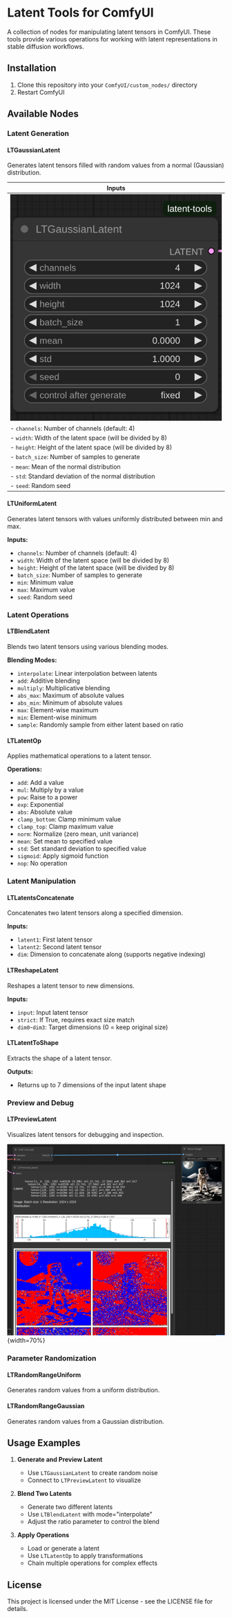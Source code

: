 # Latent Tools for ComfyUI

A collection of nodes for manipulating latent tensors in ComfyUI. These tools provide various operations for working with latent representations in stable diffusion workflows.

## Installation

1. Clone this repository into your `ComfyUI/custom_nodes/` directory
2. Restart ComfyUI

## Available Nodes

### Latent Generation

#### LTGaussianLatent

Generates latent tensors filled with random values from a normal (Gaussian) distribution.

| **Inputs** |
|------------|
| ![Gaussian Latent Node](assets/GaussianLatent.png) |
| - `channels`: Number of channels (default: 4) |
| - `width`: Width of the latent space (will be divided by 8) |
| - `height`: Height of the latent space (will be divided by 8) |
| - `batch_size`: Number of samples to generate |
| - `mean`: Mean of the normal distribution |
| - `std`: Standard deviation of the normal distribution |
| - `seed`: Random seed |

#### LTUniformLatent
Generates latent tensors with values uniformly distributed between min and max.

**Inputs:**
- `channels`: Number of channels (default: 4)
- `width`: Width of the latent space (will be divided by 8)
- `height`: Height of the latent space (will be divided by 8)
- `batch_size`: Number of samples to generate
- `min`: Minimum value
- `max`: Maximum value
- `seed`: Random seed

### Latent Operations

#### LTBlendLatent
Blends two latent tensors using various blending modes.

**Blending Modes:**
- `interpolate`: Linear interpolation between latents
- `add`: Additive blending
- `multiply`: Multiplicative blending
- `abs_max`: Maximum of absolute values
- `abs_min`: Minimum of absolute values
- `max`: Element-wise maximum
- `min`: Element-wise minimum
- `sample`: Randomly sample from either latent based on ratio

#### LTLatentOp
Applies mathematical operations to a latent tensor.

**Operations:**
- `add`: Add a value
- `mul`: Multiply by a value
- `pow`: Raise to a power
- `exp`: Exponential
- `abs`: Absolute value
- `clamp_bottom`: Clamp minimum value
- `clamp_top`: Clamp maximum value
- `norm`: Normalize (zero mean, unit variance)
- `mean`: Set mean to specified value
- `std`: Set standard deviation to specified value
- `sigmoid`: Apply sigmoid function
- `nop`: No operation

### Latent Manipulation

#### LTLatentsConcatenate
Concatenates two latent tensors along a specified dimension.

**Inputs:**
- `latent1`: First latent tensor
- `latent2`: Second latent tensor
- `dim`: Dimension to concatenate along (supports negative indexing)

#### LTReshapeLatent
Reshapes a latent tensor to new dimensions.

**Inputs:**
- `input`: Input latent tensor
- `strict`: If True, requires exact size match
- `dim0`-`dim3`: Target dimensions (0 = keep original size)

#### LTLatentToShape
Extracts the shape of a latent tensor.

**Outputs:**
- Returns up to 7 dimensions of the input latent shape

### Preview and Debug

#### LTPreviewLatent
Visualizes latent tensors for debugging and inspection.

![alt text](assets/LTPreviewLatent.png){width=70%}

### Parameter Randomization

#### LTRandomRangeUniform
Generates random values from a uniform distribution.

#### LTRandomRangeGaussian
Generates random values from a Gaussian distribution.

## Usage Examples

1. **Generate and Preview Latent**
   - Use `LTGaussianLatent` to create random noise
   - Connect to `LTPreviewLatent` to visualize

2. **Blend Two Latents**
   - Generate two different latents
   - Use `LTBlendLatent` with mode="interpolate"
   - Adjust the ratio parameter to control the blend

3. **Apply Operations**
   - Load or generate a latent
   - Use `LTLatentOp` to apply transformations
   - Chain multiple operations for complex effects

## License

This project is licensed under the MIT License - see the LICENSE file for details.